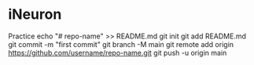 # iNeuron
Practice
echo "# repo-name" >> README.md
git init
git add README.md
git commit -m "first commit"
git branch -M main
git remote add origin https://github.com/username/repo-name.git
git push -u origin main
